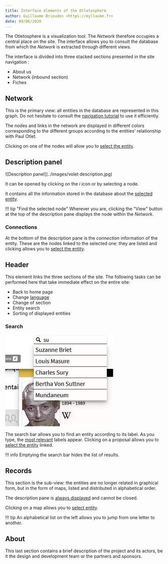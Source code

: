```yaml
---
title: Interface elements of the Otletosphere
author: Guillaume Brioudes <https://myllaume.fr>
date: 09/06/2020
---
```


The Otletosphere is a visualization tool. The *Network* therefore occupies a central place on the site. The interface allows you to consult the database from which the *Network* is extracted through different views.

The interface is divided into three stacked sections presented in the site navigation :

- About us
- Network (inbound section)
- Fiches

## Network

This is the primary view: all entities in the database are represented in this graph. Do not hesitate to consult the [navigation tutorial](./network-navigation.md) to use it efficiently.

The nodes and links in the network are displayed in different colors corresponding to the different groups according to the entities' relationship with Paul Otlet.

Clicking on one of the nodes will allow you to [select the entity](./entities-selection.md).

## Description panel

![Description panel](../images/volet description.jpg)

It can be opened by clicking on the *i* icon or by selecting a node.

It contains all the information stored in the database about the [selected entity](./entities-selection.md).

!!! tip "Find the selected node"
	Wherever you are, clicking the "View" button at the top of the description pane displays the node within the *Network*.

### Connections

At the bottom of the description pane is the *connection* information of the entity. These are the nodes linked to the selected one: they are listed and clicking allows you to [select the entity](./entities-selection.md).

## Header

This element links the three sections of the site. The following tasks can be performed here that take immediate effect on the entire site:

- Back to home page
- Change [language](../process/multilingual.md)
- Change of section
- Entity search
- Sorting of displayed entities

### Search

![Search tool](../images/recherche.jpg)

The search bar allows you to find an entity according to its label. As you type, the [most relevant](../development/libraries.md#fusejs) labels appear. Clicking on a proposal allows you to [select the entity](./entities-selection.md) linked.

!!! info
	Emptying the search bar hides the list of results.

## Records

This section is the sub-view: the entities are no longer related in graphical form, but in the form of maps, listed and distributed in alphabetical order.

The description pane is [always displayed](../process/technical-choices.md#connections-between-nodes) and cannot be closed.

Clicking on a map allows you to [select entity](./entities-selection.md).

!!! tip
	An alphabetical list on the left allows you to jump from one letter to another.

## About

This last section contains a brief description of the project and its actors, be it the design and development team or the partners and sponsors.